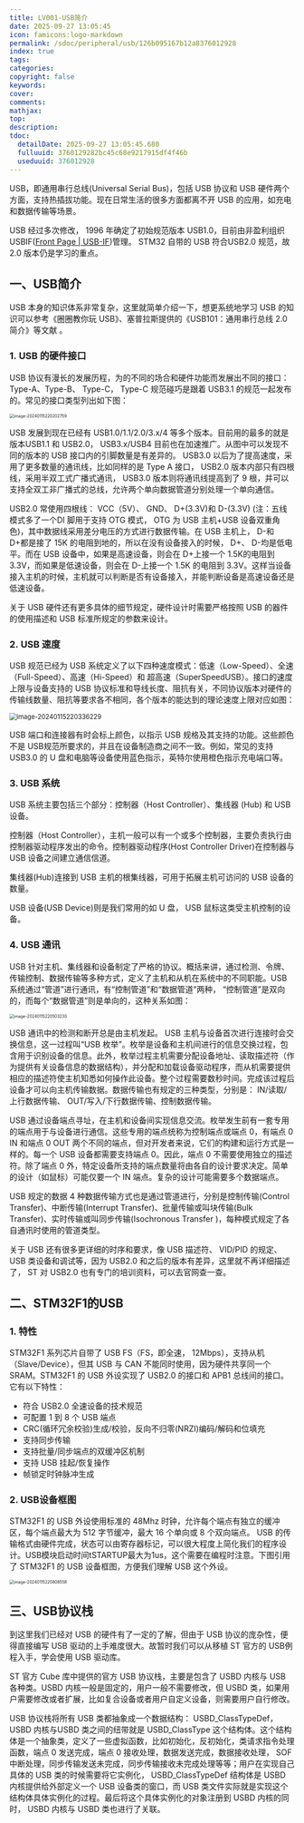 ```yaml
---
title: LV001-USB简介
date: 2025-09-27 13:05:45
icon: famicons:logo-markdown
permalink: /sdoc/peripheral/usb/126b095167b12a8376012928
index: true
tags:
categories:
copyright: false
keywords:
cover:
comments:
mathjax:
top:
description:
tdoc:
  detailDate: 2025-09-27 13:05:45.680
  fulluuid: 3760129282bc45c68e9217915df4f46b
  useduuid: 376012928
---
```


<!-- more -->

USB，即通用串行总线(Universal Serial Bus)，包括 USB 协议和 USB 硬件两个方面，支持热插拔功能。现在日常生活的很多方面都离不开 USB 的应用，如充电和数据传输等场景。

USB 经过多次修改， 1996 年确定了初始规范版本 USB1.0，目前由非盈利组织 USBIF([Front Page | USB-IF](https://www.usb.org/))管理。 STM32 自带的 USB 符合USB2.0 规范，故 2.0 版本仍是学习的重点。  

## 一、USB简介

USB 本身的知识体系非常复杂，这里就简单介绍一下，想更系统地学习 USB 的知识可以参考《圈圈教你玩 USB》、塞普拉斯提供的《USB101：通用串行总线 2.0 简介》等文献 。

### 1. USB 的硬件接口  

USB 协议有漫长的发展历程，为的不同的场合和硬件功能而发展出不同的接口： Type-A、Type-B、 Type-C， Type-C 规范碰巧是跟着 USB3.1 的规范一起发布的。常见的接口类型列出如下图：

<img src="./LV001-USB简介/img/image-20240115220202759.png" alt="image-20240115220202759" style="zoom:50%;" />

USB 发展到现在已经有 USB1.0/1.1/2.0/3.x/4 等多个版本。目前用的最多的就是版本USB1.1 和 USB2.0， USB3.x/USB4 目前也在加速推广。从图中可以发现不同的版本的 USB 接口内的引脚数量是有差异的。 USB3.0 以后为了提高速度，采用了更多数量的通讯线，比如同样的是 Type A 接口， USB2.0 版本内部只有四根线，采用半双工式广播式通讯， USB3.0 版本则将通讯线提高到了 9 根，并可以支持全双工非广播式的总线，允许两个单向数据管道分别处理一个单向通信。

USB2.0 常使用四根线： VCC（5V）、 GND、 D+(3.3V)和 D-(3.3V) (注：五线模式多了一个DI 脚用于支持 OTG 模式， OTG 为 USB 主机+USB 设备双重角色)，其中数据线采用差分电压的方式进行数据传输。在 USB 主机上， D-和 D+都是接了 15K 的电阻到地的，所以在没有设备接入的时候， D+、 D-均是低电平。而在 USB 设备中，如果是高速设备，则会在 D+上接一个 1.5K的电阻到 3.3V，而如果是低速设备，则会在 D-上接一个 1.5K 的电阻到 3.3V。这样当设备接入主机的时候，主机就可以判断是否有设备接入，并能判断设备是高速设备还是低速设备。

关于 USB 硬件还有更多具体的细节规定，硬件设计时需要严格按照 USB 的器件的使用描述和 USB 标准所规定的参数来设计。  

### 2. USB 速度  

USB 规范已经为 USB 系统定义了以下四种速度模式：低速（Low-Speed）、全速（Full-Speed）、高速（Hi-Speed）和 超高速（SuperSpeedUSB）。接口的速度上限与设备支持的 USB 协议标准和导线长度、阻抗有关，不同协议版本对硬件的传输线数量、阻抗等要求各不相同，各个版本的能达到的理论速度上限对应如图：

<img src="./LV001-USB简介/img/image-20240115220336229.png" alt="image-20240115220336229" style="zoom: 80%;" />

USB 端口和连接器有时会标上颜色，以指示 USB 规格及其支持的功能。这些颜色不是 USB规范所要求的，并且在设备制造商之间不一致。例如，常见的支持 USB3.0 的 U 盘和电脑等设备使用蓝色指示，英特尔使用橙色指示充电端口等。  

### 3. USB 系统

USB 系统主要包括三个部分：控制器（Host Controller）、集线器 (Hub) 和 USB 设备。

控制器（Host Controller），主机一般可以有一个或多个控制器，主要负责执行由控制器驱动程序发出的命令。控制器驱动程序(Host Controller Driver)在控制器与 USB 设备之间建立通信信道。

集线器(Hub)连接到 USB 主机的根集线器，可用于拓展主机可访问的 USB 设备的数量。

USB 设备(USB Device)则是我们常用的如 U 盘， USB 鼠标这类受主机控制的设备。

### 4. USB 通讯  

USB 针对主机、集线器和设备制定了严格的协议。概括来讲，通过检测、令牌、传输控制、数据传输等多种方式，定义了主机和从机在系统中的不同职能。USB 系统通过“管道”进行通讯，有“控制管道”和“数据管道”两种， “控制管道”是双向的，而每个“数据管道”则是单向的，这种关系如图：

<img src="./LV001-USB简介/img/image-20240115220503230.png" alt="image-20240115220503230" style="zoom:50%;" />

USB 通讯中的检测和断开总是由主机发起。 USB 主机与设备首次进行连接时会交换信息，这一过程叫“USB 枚举”。枚举是设备和主机间进行的信息交换过程，包含用于识别设备的信息。此外，枚举过程主机需要分配设备地址、读取描述符（作为提供有关设备信息的数据结构），并分配和加载设备驱动程序，而从机需要提供相应的描述符使主机知悉如何操作此设备。整个过程需要数秒时间。完成该过程后设备才可以向主机传输数据。数据传输也有规定的三种类型，分别是： IN/读取/上行数据传输、 OUT/写入/下行数据传输、控制数据传输。

USB 通过设备端点寻址，在主机和设备间实现信息交流。枚举发生前有一套专用的端点用于与设备进行通信。这些专用的端点统称为控制端点或端点 0，有端点 0 IN 和端点 0 OUT 两个不同的端点，但对开发者来说，它们的构建和运行方式是一样的。每一个 USB 设备都需要支持端点 0。因此，端点 0 不需要使用独立的描述符。除了端点 0 外，特定设备所支持的端点数量将由各自的设计要求决定。简单的设计（如鼠标）可能仅要一个 IN 端点。复杂的设计可能需要多个数据端点。

USB 规定的数据 4 种数据传输方式也是通过管道进行，分别是控制传输(Control Transfer)、中断传输(Interrupt Transfer)、批量传输或叫块传输(Bulk Transfer)、实时传输或叫同步传输(Isochronous Transfer )，每种模式规定了各自通讯时使用的管道类型。

关于 USB 还有很多更详细的时序和要求，像 USB 描述符、 VID/PID 的规定、 USB 类设备和调试等，因为 USB2.0 和之后的版本有差异，这里就不再详细描述了， ST 对 USB2.0 也有专门的培训资料，可以去官网查一查。

## 二、STM32F1的USB

### 1. 特性

STM32F1 系列芯片自带了 USB FS（FS，即全速， 12Mbps），支持从机（Slave/Device），但其 USB 与 CAN 不能同时使用，因为硬件共享同一个 SRAM。STM32F1 的 USB 外设实现了 USB2.0 的接口和 APB1 总线间的接口。它有以下特性：  

- 符合 USB2.0 全速设备的技术规范
- 可配置 1 到 8 个 USB 端点
- CRC(循环冗余校验)生成/校验，反向不归零(NRZI)编码/解码和位填充
- 支持同步传输
- 支持批量/同步端点的双缓冲区机制  
- 支持 USB 挂起/恢复操作
- 帧锁定时钟脉冲生成  

### 2. USB设备框图

STM32F1 的 USB 外设使用标准的 48Mhz 时钟，允许每个端点有独立的缓冲区，每个端点最大为 512 字节缓冲，最大 16 个单向或 8 个双向端点。 USB 的传输格式由硬件完成，状态可以由寄存器标记，可以很大程度上简化我们的程序设计。USB模块启动时间tSTARTUP最大为1us，这个需要在编程时注意。下图引用了 STM32F1 的 USB 设备框图，方便我们理解 USB 这个外设。  

<img src="./LV001-USB简介/img/image-20240115220808558.png" alt="image-20240115220808558" style="zoom:50%;" />

## 三、USB协议栈

到这里我们已经对 USB 的硬件有了一定的了解，但由于 USB 协议的庞杂性，便得直接编写 USB 驱动的上手难度很大。故暂时我们可以从移植 ST 官方的 USB例程入手，学会使用 USB 驱动库。

ST 官方 Cube 库中提供的官方 USB 协议栈，主要是包含了 USBD 内核与 USB 各种类。USBD 内核一般是固定的，用户一般不需要修改，但 USBD 类，如果用户需要修改或者扩展，比如复合设备或者用户自定义设备，则需要用户自行修改。

USB 协议栈将所有 USB 类都抽象成一个数据结构： USBD_ClassTypeDef， USBD 内核与USBD 类之间的纽带就是 USBD_ClassType 这个结构体。这个结构体是一个抽象类，定义了一些虚拟函数，比如初始化，反初始化，类请求指令处理函数，端点 0 发送完成，端点 0 接收处理，数据发送完成，数据接收处理， SOF 中断处理，同步传输发送未完成，同步传输接收未完成处理等等；用户在实现自己具体的 USB 类的时候需要将它实例化， USBD_ClassTypeDef 结构体是 USBD 内核提供给外部定义一个 USB 设备类的窗口，而 USB 类文件实际就是实现这个结构体具体实例化的过程。最后将这个具体实例化的对象注册到 USBD 内核的同时， USBD 内核与 USBD 类也进行了关联。  
